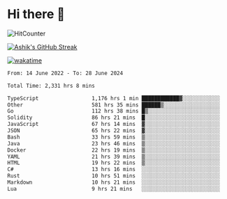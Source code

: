 # Hi there 👋

![HitCounter](https://hits.seeyoufarm.com/api/count/incr/badge.svg?url=https%3A%2F%2Fgithub.com%2Fashrhmn1212%2Fhit-counter)

<!-- ![Contribution Graph](https://github-readme-activity-graph.cyclic.app/graph?username=ashrhmn) -->


<!-- [![Top Langs](https://github-readme-stats.vercel.app/api/top-langs/?username=ashrhmn&layout=compact&theme=synthwave&langs_count=10&card_width=445)](https://github.com/anuraghazra/github-readme-stats) -->

[![Ashik's GitHub Streak](https://github-readme-streak-stats.herokuapp.com/?user=ashrhmn&theme=blood&fire=DD7F1C&background=151515&dates=9f9f9f&border=DD2727)](https://git.io/streak-stats)

<!-- ![Ashik's GitHub stats](https://github-readme-stats.vercel.app/api/?username=ashrhmn&show_icons=true&title_color=fff&icon_color=79ff97&text_color=9f9f9f&bg_color=151515) -->

[![wakatime](https://wakatime.com/badge/user/3df86613-ba63-4631-8e65-0ff18e7becad.svg)](https://wakatime.com/@3df86613-ba63-4631-8e65-0ff18e7becad)

<!--START_SECTION:waka-->

```txt
From: 14 June 2022 - To: 28 June 2024

Total Time: 2,331 hrs 8 mins

TypeScript                 1,176 hrs 1 min ████████████▓░░░░░░░░░░░░   50.45 %
Other                      581 hrs 35 mins ██████▒░░░░░░░░░░░░░░░░░░   24.95 %
Go                         112 hrs 38 mins █▒░░░░░░░░░░░░░░░░░░░░░░░   04.83 %
Solidity                   86 hrs 21 mins  █░░░░░░░░░░░░░░░░░░░░░░░░   03.70 %
JavaScript                 67 hrs 14 mins  ▓░░░░░░░░░░░░░░░░░░░░░░░░   02.88 %
JSON                       65 hrs 22 mins  ▓░░░░░░░░░░░░░░░░░░░░░░░░   02.80 %
Bash                       33 hrs 59 mins  ▒░░░░░░░░░░░░░░░░░░░░░░░░   01.46 %
Java                       23 hrs 46 mins  ▒░░░░░░░░░░░░░░░░░░░░░░░░   01.02 %
Docker                     22 hrs 19 mins  ▒░░░░░░░░░░░░░░░░░░░░░░░░   00.96 %
YAML                       21 hrs 39 mins  ▒░░░░░░░░░░░░░░░░░░░░░░░░   00.93 %
HTML                       19 hrs 22 mins  ▒░░░░░░░░░░░░░░░░░░░░░░░░   00.83 %
C#                         13 hrs 16 mins  ░░░░░░░░░░░░░░░░░░░░░░░░░   00.57 %
Rust                       10 hrs 51 mins  ░░░░░░░░░░░░░░░░░░░░░░░░░   00.47 %
Markdown                   10 hrs 21 mins  ░░░░░░░░░░░░░░░░░░░░░░░░░   00.44 %
Lua                        9 hrs 21 mins   ░░░░░░░░░░░░░░░░░░░░░░░░░   00.40 %
```

<!--END_SECTION:waka-->


<!--### Most Used Languages
<img src="https://wakatime.com/share/@ashrhmn/24ecb986-5bf8-4607-af7f-0aab08908d8c.png" />

### Favourite Tools
<img src="https://wakatime.com/share/@ashrhmn/f4e08015-f3bc-460a-9228-95a3ba11c604.png" />-->
